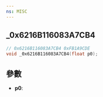 ```yaml
---
ns: MISC
---
```

## _0x6216B116083A7CB4

```c
// 0x6216B116083A7CB4 0xFB1A9CDE
void _0x6216B116083A7CB4(float p0);
```


## 參數
* **p0**: 

